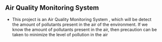 ## Air Quality Monitoring System

- This project is an  Air Quality Monitoring System , which will be detect the amount of pollutants present  in the air of the  environment. If we know the amount of pollutants present in the air, then precaution can be taken to minimize the level of pollution in the air
